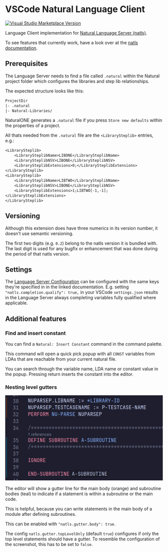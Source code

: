 # VSCode Natural Language Client

[![Visual Studio Marketplace Version](https://img.shields.io/visual-studio-marketplace/v/markusamshove.vscode-natural?color=%2300cc00&label=marketplace%20version)](https://marketplace.visualstudio.com/items?itemName=markusamshove.vscode-natural)

Language Client implementation for [Natural Language Server (natls)](https://github.com/markusamshove/natls).

To see features that currently work, have a look over at the [natls documentation](https://github.com/MarkusAmshove/natls/blob/main/docs/lsp-features.md).

## Prerequisites

The Language Server needs to find a file called `.natural` within the Natural project folder which configures the libraries and step lib relationships.

The expected structure looks like this:

```
ProjectDir
|- .natural
|- Natural-Libraries/
```

NaturalONE generates a `.natural` file if you press `Store new defaults` within the properties of a project.

All thats needed from the `.natural` file are the `<LibrarySteplib>` entries, e.g.:

```
<LibrarySteplib>
	<LibrarySteplibName>LIBONE</LibrarySteplibName>
	<LibrarySteplibNSV>LIBONE</LibrarySteplibNSV>
	<LibrarySteplibExtensions>0;</LibrarySteplibExtensions>
</LibrarySteplib>
<LibrarySteplib>
	<LibrarySteplibName>LIBTWO</LibrarySteplibName>
	<LibrarySteplibNSV>LIBONE</LibrarySteplibNSV>
	<LibrarySteplibExtensions>1;LIBTWO[-1,-1];</LibrarySteplibExtensions>
</LibrarySteplib>
```

## Versioning

Although this extension does have three numerics in its version number, it doesn't use semantic versioning.

The first two digits (e.g. `0.2`) belong to the natls version it is bundled with. The last digit is used for any
bugfix or enhancement that was done during the period of that natls version.

## Settings

The [Language Server Configuration](https://github.com/MarkusAmshove/natls/blob/main/docs/lsp-config.md) can be configured with the same keys they're specified in in the linked documentation.
E.g. setting `"natls.completion.qualify": true,` in your VSCode `settings.json` results in the Language Server always completing variables fully qualified where applicable.

## Additional features

### Find and insert constant

You can find a `Natural: Insert Constant` command in the command palette.

This command will open a quick pick popup with all `CONST` variables from LDAs that are reachable from your current natural file.

You can search through the variable name, LDA name or constant value in the popup. Pressing return inserts the constant into the editor.

### Nesting level gutters

![Nesting Gutters](docs/NestingGutters.png)

The editor will show a gutter line for the main body (orange) and subroutine bodies (teal) to indicate if a statement is within a subroutine or the main code.

This is helpful, because you can write statements in the main body of a module after defining subroutines.

This can be enabled with `"natls.gutter.body": true`.

The config `natls.gutter.topLevelOnly` (default `true`) configures if only the top level statements should have a gutter.
To resemble the configuration of the screenshot, this has to be set to `false`.
